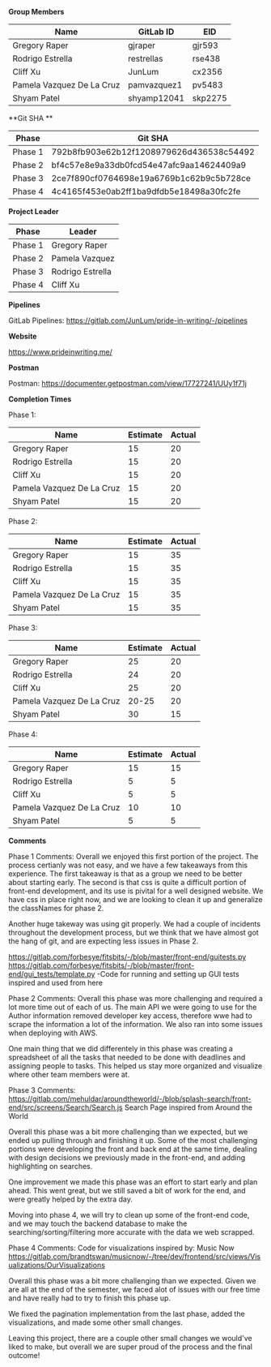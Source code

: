 **Group Members**

| Name                      | GitLab ID   | EID     |
| ------------------------- | ----------- | ------- |
| Gregory Raper             | gjraper     | gjr593  |
| Rodrigo Estrella          | restrellas  | rse438  |
| Cliff Xu                  | JunLum      | cx2356  |
| Pamela Vazquez De La Cruz | pamvazquez1 | pv5483  |
| Shyam Patel               | shyamp12041 | skp2275 |

**Git SHA **

| Phase   | Git SHA                                  |
| ------- | ---------------------------------------- |
| Phase 1 | 792b8fb903e62b12f1208979626d436538c54492 |
| Phase 2 | bf4c57e8e9a33db0fcd54e47afc9aa14624409a9 |
| Phase 3 | 2ce7f890cf0764698e19a6769b1c62b9c5b728ce |
| Phase 4 | 4c4165f453e0ab2ff1ba9dfdb5e18498a30fc2fe |

**Project Leader**

| Phase   | Leader           |
| ------- | ---------------- |
| Phase 1 | Gregory Raper    |
| Phase 2 | Pamela Vazquez   |
| Phase 3 | Rodrigo Estrella |
| Phase 4 | Cliff Xu         |

**Pipelines**

GitLab Pipelines: https://gitlab.com/JunLum/pride-in-writing/-/pipelines

**Website**

https://www.prideinwriting.me/

**Postman**

Postman: https://documenter.getpostman.com/view/17727241/UUy1f71j

**Completion Times**

Phase 1:

| Name                      | Estimate | Actual |
| ------------------------- | -------- | ------ |
| Gregory Raper             | 15       | 20     |
| Rodrigo Estrella          | 15       | 20     |
| Cliff Xu                  | 15       | 20     |
| Pamela Vazquez De La Cruz | 15       | 20     |
| Shyam Patel               | 15       | 20     |

Phase 2:

| Name                      | Estimate | Actual |
| ------------------------- | -------- | ------ |
| Gregory Raper             | 15       | 35     |
| Rodrigo Estrella          | 15       | 35     |
| Cliff Xu                  | 15       | 35     |
| Pamela Vazquez De La Cruz | 15       | 35     |
| Shyam Patel               | 15       | 35     |

Phase 3:

| Name                      | Estimate | Actual |
| ------------------------- | -------- | ------ |
| Gregory Raper             | 25       | 20     |
| Rodrigo Estrella          | 24       | 20     |
| Cliff Xu                  | 25       | 20     |
| Pamela Vazquez De La Cruz | 20-25    | 20     |
| Shyam Patel               | 30       | 15     |

Phase 4:

| Name                      | Estimate | Actual |
| ------------------------- | -------- | ------ |
| Gregory Raper             | 15       | 15     |
| Rodrigo Estrella          | 5        | 5      |
| Cliff Xu                  | 5        | 5      |
| Pamela Vazquez De La Cruz | 10       | 10     |
| Shyam Patel               | 5        | 5      |

**Comments**

Phase 1 Comments:
Overall we enjoyed this first portion of the project. The process certianly was not easy, and we have a few takeaways from this experience. The first takeaway is that as a group we need to be better about starting early. The second is that css is quite a difficult portion of front-end development, and its use is pivital for a well designed website. We have css in place right now, and we are looking to clean it up and generalize the classNames for phase 2.

Another huge takeway was using git properly. We had a couple of incidents throughout the development process, but we think that we have almost got the hang of git, and are expecting less issues in Phase 2.

https://gitlab.com/forbesye/fitsbits/-/blob/master/front-end/guitests.py
https://gitlab.com/forbesye/fitsbits/-/blob/master/front-end/gui_tests/template.py
-Code for running and setting up GUI tests inspired and used from here

Phase 2 Comments:
Overall this phase was more challenging and required a lot more time out of each of us. The main API we were going to use for the Author information removed developer key access, therefore wwe had to scrape the information a lot of the information. We also ran into some issues when deploying with AWS.

One main thing that we did differentely in this phase was creating a spreadsheet of all the tasks that needed to be done with deadlines and assigning people to tasks. This helped us stay more organized and visualize where other team members were at.

Phase 3 Comments:
https://gitlab.com/mehuldar/aroundtheworld/-/blob/splash-search/front-end/src/screens/Search/Search.js
Search Page inspired from Around the World

Overall this phase was a bit more challenging than we expected, but we ended up pulling through and finishing it up. Some of the most
challenging portions were developing the front and back end at the same time, dealing with design decisions we previously made in the front-end,
and adding highlighting on searches.

One improvement we made this phase was an effort to start early and plan ahead. This went great, but we still saved a bit of work for the end,
and were greatly helped by the extra day.

Moving into phase 4, we will try to clean up some of the front-end code, and we may touch the backend database to make the searching/sorting/filtering
more accurate with the data we web scrapped.

Phase 4 Comments:
Code for visualizations inspired by:
Music Now
https://gitlab.com/brandtswan/musicnow/-/tree/dev/frontend/src/views/Visualizations/OurVisualizations

Overall this phase was a bit more challenging than we expected. Given we are all at the end of the semester, we faced alot of issues with our free time and have really had to try to finish this phase up.

We fixed the pagination implementation from the last phase, added the visualizations, and made some other small changes.

Leaving this project, there are a couple other small changes we would've liked to make, but overall we are super proud of the process and the final outcome!
